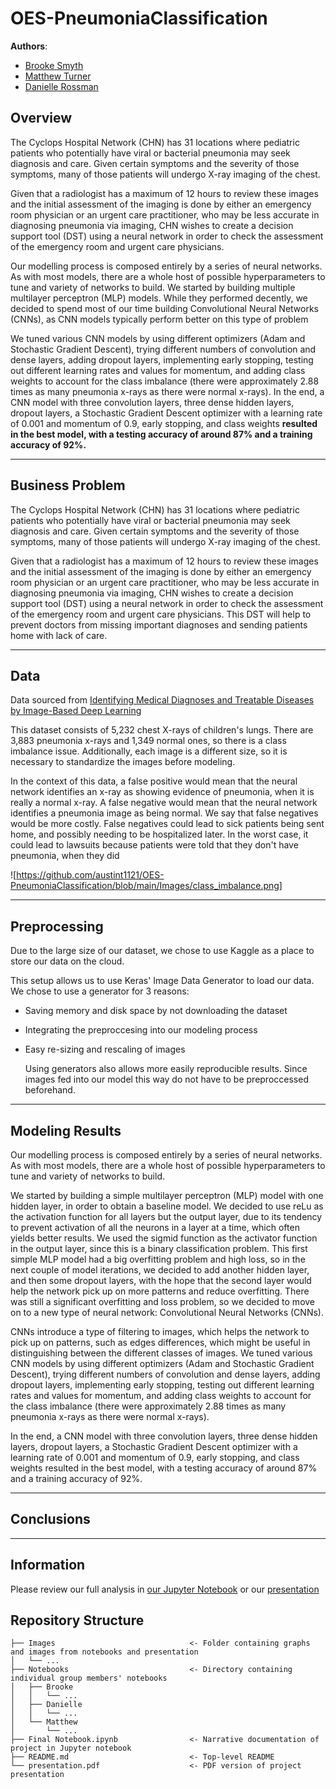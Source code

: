 
# OES-PneumoniaClassification

**Authors**:

- [Brooke Smyth](https://github.com/brooke57)
- [Matthew Turner](https://github.com/austint1121)
- [Danielle Rossman](https://github.com/dmrossm)

## Overview

The Cyclops Hospital Network (CHN)  has 31 locations where pediatric patients who potentially have viral or bacterial
pneumonia may seek diagnosis and care. Given certain symptoms and the severity of those symptoms, many of those patients
will undergo X-ray imaging of the chest.

Given that a radiologist has a maximum of 12 hours to review these images and the initial
assessment of the imaging is done by either an emergency room physician or an urgent care practitioner, who may be less
accurate in diagnosing pneumonia via imaging, CHN wishes to create a decision support tool (DST) using a neural network
in order to check the assessment of the emergency room and urgent care physicians.

Our modelling process is composed entirely by a series of neural networks. As with most models, there
are a whole host of possible hyperparameters to tune and variety of networks to build. We started by building multiple
multilayer perceptron (MLP) models. While they performed decently, we decided to spend most of our time building
Convolutional Neural Networks (CNNs), as CNN models typically perform better on this type of problem

 We tuned various CNN models by using different optimizers (Adam and Stochastic Gradient Descent),
trying different numbers of convolution and dense layers, adding dropout layers, implementing early stopping, testing
out different learning rates and values for momentum, and adding class weights to account for the class imbalance (there
were approximately 2.88 times as many pneumonia x-rays as there were normal x-rays). In the end, a CNN model with three
convolution layers, three dense hidden layers, dropout layers, a Stochastic Gradient Descent optimizer with a learning
rate of 0.001 and momentum of 0.9, early stopping, and class weights **resulted in the best model, with a testing accuracy
of around 87% and a training accuracy of 92%.**


***
## Business Problem

The Cyclops Hospital Network (CHN)  has 31 locations where pediatric patients who potentially have viral or bacterial
pneumonia may seek diagnosis and care. Given certain symptoms and the severity of those symptoms, many of those patients
will undergo X-ray imaging of the chest.

Given that a radiologist has a maximum of 12 hours to review these images and the initial
assessment of the imaging is done by either an emergency room physician or an urgent care practitioner, who may be less
accurate in diagnosing pneumonia via imaging, CHN wishes to create a decision support tool (DST) using a neural network
in order to check the assessment of the emergency room and urgent care physicians. This DST will help to prevent doctors
from missing important diagnoses and sending patients home with lack of care.



***

## Data
Data sourced from [Identifying Medical Diagnoses and Treatable Diseases by Image-Based Deep Learning](https://www.cell.com/cell/fulltext/S0092-8674(18)30154-5)

This dataset consists of 5,232 chest X-rays of children's lungs. There are 3,883 pneumonia x-rays and 1,349 normal ones,
so there is a class imbalance issue. Additionally, each image is a different size, so it is necessary to standardize the
images before modeling.

In the context of this data, a false positive would mean that the neural network identifies an x-ray as showing evidence
of pneumonia, when it is really a normal x-ray. A false negative would mean that the neural network identifies a
pneumonia image as being normal. We say that false negatives would be more costly. False negatives could lead to sick
patients being sent home, and possibly needing to be hospitalized later. In the worst case, it could lead to lawsuits
because patients were told that they don't have pneumonia, when they did

![https://github.com/austint1121/OES-PneumoniaClassification/blob/main/Images/class_imbalance.png]
***

## Preprocessing

Due to the large size of our dataset, we chose to use Kaggle as a place to store our data on the cloud.

This setup allows us to use Keras' Image Data Generator to load our data. We chose to use a generator for 3 reasons:
- Saving memory and disk space by not downloading the dataset
- Integrating the preproccesing into our modeling process
- Easy re-sizing and rescaling of images


  Using generators also allows more easily reproducible results. Since images fed into our model this way do not have to be preproccessed beforehand.
***

## Modeling Results

Our modelling process is composed entirely by a series of neural networks. As with most models, there are a whole host
of possible hyperparameters to tune and variety of networks to build.

We started by building a simple multilayer
perceptron (MLP) model with one hidden layer, in order to obtain a baseline model. We decided to use reLu as the
activation function for all layers but the output layer, due to its tendency to prevent activation of all the neurons in
a layer at a time, which often yields better results. We used the sigmid function as the activator function in the
output layer, since this is a binary classification problem. This first simple MLP model had a big overfitting problem
and high loss, so in the next couple of model iterations, we decided to add another hidden layer, and then some dropout
layers, with the hope that the second layer would help the network pick up on more patterns and reduce overfitting.
There was still a significant overfitting and loss problem, so we decided to move on to a new type of neural network:
Convolutional Neural Networks (CNNs).

CNNs introduce a type of filtering to images, which helps the network to pick up
on patterns, such as edges differences, which might be useful in distinguishing between the different classes of images.
We tuned various CNN models by using different optimizers (Adam and Stochastic Gradient Descent), trying different
numbers of convolution and dense layers, adding dropout layers, implementing early stopping, testing out different
learning rates and values for momentum, and adding class weights to account for the class imbalance (there were
approximately 2.88 times as many pneumonia x-rays as there were normal x-rays).

In the end, a CNN model with three
convolution layers, three dense hidden layers, dropout layers, a Stochastic Gradient Descent optimizer with a learning
rate of 0.001 and momentum of 0.9, early stopping, and class weights resulted in the best model, with a testing accuracy
of around 87% and a training accuracy of 92%.
***

## Conclusions
***

## Information

Please review our full analysis in [our Jupyter Notebook]()
or our [presentation]()

## Repository Structure

```
├── Images                              <- Folder containing graphs and images from notebooks and presentation
│   └── ...
├── Notebooks                           <- Directory containing individual group members' notebooks
│   ├── Brooke                  
│   │   └── ...
│   ├── Danielle              
│   │   └── ...
│   └── Matthew                  
│       └── ...
├── Final Notebook.ipynb                <- Narrative documentation of project in Jupyter notebook
├── README.md                           <- Top-level README
└── presentation.pdf                    <- PDF version of project presentation
``` 



